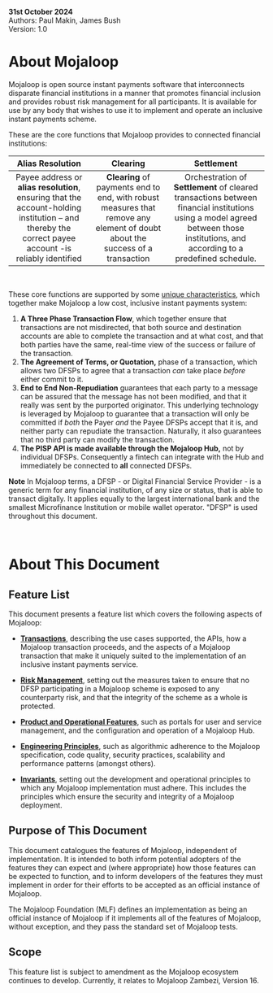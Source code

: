 **31st October 2024**\
Authors: Paul Makin, James Bush\
Version: 1.0

# About Mojaloop 

Mojaloop is open source instant payments software that interconnects
disparate financial institutions in a manner that promotes financial
inclusion and provides robust risk management for all participants. It
is available for use by any body that wishes to use it to implement and
operate an inclusive instant payments scheme.

These are the core functions that Mojaloop provides to connected
financial institutions:

  |Alias Resolution|Clearing|Settlement|
|:--------------:|:--------------:|:--------------:|
|Payee address or **alias resolution**, ensuring that the account-holding institution – and thereby the correct payee account -is reliably identified|**Clearing** of payments end to end, with robust measures that remove any element of doubt about the success of a transaction|Orchestration of **Settlement** of cleared transactions between financial institutions using a model agreed between those institutions, and according to a predefined schedule.|

&nbsp;

These core functions are supported by some [unique characteristics](./transactions.md#Unique-Transaction-Characteristics), which
together make Mojaloop a low cost, inclusive instant payments system:

1.  **A Three Phase Transaction Flow**, which together ensure that
    transactions are not misdirected, that both source and destination
    accounts are able to complete the transaction and at what cost, and
    that both parties have the same, real-time view of the success or
    failure of the transaction.
2.  **The Agreement of Terms, or Quotation,** phase of a transaction,
    which allows two DFSPs to agree that a transaction *can* take
    place *before* either commit to it.
3.  **End to End Non-Repudiation** guarantees that each party to a
    message can be assured that the message has not been modified, and
    that it really was sent by the purported originator. This underlying
    technology is leveraged by Mojaloop to guarantee that a transaction
    will only be committed if *both* the Payer *and* the Payee DFSPs
    accept that it is, and neither party can repudiate the transaction.
    Naturally, it also guarantees that no third party can modify the
    transaction.
4.  **The PISP API is made available through the Mojaloop Hub,** not by
    individual DFSPs. Consequently a fintech can integrate with the Hub
    and immediately be connected to **all** connected DFSPs. 

**Note** In Mojaloop terms, a DFSP - or Digital Financial Service Provider - is a generic term for any financial institution, of any size or status, that is able to transact digitally. It applies equally to the largest international bank and the smallest Microfinance Institution or mobile wallet operator. "DFSP" is used throughout this document.   

&nbsp;

# About This Document

## Feature List

This document presents a feature list which covers the following aspects
of Mojaloop:

-   [**Transactions**](./transactions.md), describing the use cases supported, the APIs, how
    a Mojaloop transaction proceeds, and the aspects of a Mojaloop
    transaction that make it uniquely suited to the implementation of an
    inclusive instant payments service.

-   [**Risk Management**](./risk.md), setting out the measures taken to ensure that
    no DFSP participating in a Mojaloop scheme is exposed to any
    counterparty risk, and that the integrity of the scheme as a whole
    is protected.

-   [**Product and Operational Features**](./product.md), such as portals for user and
    service management, and the configuration and operation of a
    Mojaloop Hub.

-   [**Engineering Principles**](./engineering.md), such as algorithmic adherence to the
    Mojaloop specification, code quality, security practices,
    scalability and performance patterns (amongst others).

-   [**Invariants**](./invariants.md), setting out the development and operational
    principles to which any Mojaloop implementation must adhere. This
    includes the principles which ensure the security and integrity of a
    Mojaloop deployment.

## Purpose of This Document

This document catalogues the features of Mojaloop, independent of
implementation. It is intended to both inform potential adopters of the
features they can expect and (where appropriate) how those features can
be expected to function, and to inform developers of the features they
must implement in order for their efforts to be accepted as an official
instance of Mojaloop.

The Mojaloop Foundation (MLF) defines an implementation as being an
official instance of Mojaloop if it implements all of the features of
Mojaloop, without exception, and they pass the standard set of Mojaloop
tests.

## Scope

This feature list is subject to amendment as the Mojaloop ecosystem
continues to develop. Currently, it relates to Mojaloop Zambezi, Version 16.